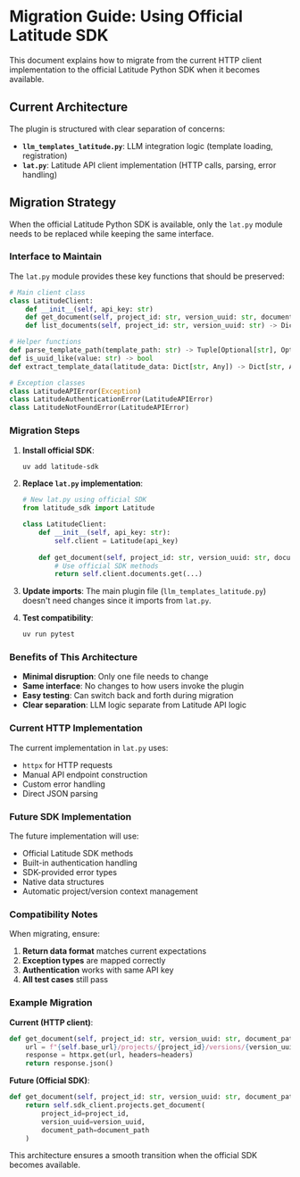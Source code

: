# Migration Guide: Using Official Latitude SDK

This document explains how to migrate from the current HTTP client implementation to the official Latitude Python SDK when it becomes available.

## Current Architecture

The plugin is structured with clear separation of concerns:

- **`llm_templates_latitude.py`**: LLM integration logic (template loading, registration)
- **`lat.py`**: Latitude API client implementation (HTTP calls, parsing, error handling)

## Migration Strategy

When the official Latitude Python SDK is available, only the `lat.py` module needs to be replaced while keeping the same interface.

### Interface to Maintain

The `lat.py` module provides these key functions that should be preserved:

```python
# Main client class
class LatitudeClient:
    def __init__(self, api_key: str)
    def get_document(self, project_id: str, version_uuid: str, document_path: str) -> Dict[str, Any]
    def list_documents(self, project_id: str, version_uuid: str) -> Dict[str, Any]

# Helper functions
def parse_template_path(template_path: str) -> Tuple[Optional[str], Optional[str], str]
def is_uuid_like(value: str) -> bool
def extract_template_data(latitude_data: Dict[str, Any]) -> Dict[str, Any]

# Exception classes
class LatitudeAPIError(Exception)
class LatitudeAuthenticationError(LatitudeAPIError)
class LatitudeNotFoundError(LatitudeAPIError)
```

### Migration Steps

1. **Install official SDK**:
   ```bash
   uv add latitude-sdk
   ```

2. **Replace `lat.py` implementation**:
   ```python
   # New lat.py using official SDK
   from latitude_sdk import Latitude
   
   class LatitudeClient:
       def __init__(self, api_key: str):
           self.client = Latitude(api_key)
       
       def get_document(self, project_id: str, version_uuid: str, document_path: str):
           # Use official SDK methods
           return self.client.documents.get(...)
   ```

3. **Update imports**:
   The main plugin file (`llm_templates_latitude.py`) doesn't need changes since it imports from `lat.py`.

4. **Test compatibility**:
   ```bash
   uv run pytest
   ```

### Benefits of This Architecture

- **Minimal disruption**: Only one file needs to change
- **Same interface**: No changes to how users invoke the plugin
- **Easy testing**: Can switch back and forth during migration
- **Clear separation**: LLM logic separate from Latitude API logic

### Current HTTP Implementation

The current implementation in `lat.py` uses:
- `httpx` for HTTP requests
- Manual API endpoint construction
- Custom error handling
- Direct JSON parsing

### Future SDK Implementation

The future implementation will use:
- Official Latitude SDK methods
- Built-in authentication handling
- SDK-provided error types
- Native data structures
- Automatic project/version context management

### Compatibility Notes

When migrating, ensure:
1. **Return data format** matches current expectations
2. **Exception types** are mapped correctly
3. **Authentication** works with same API key
4. **All test cases** still pass

### Example Migration

**Current (HTTP client)**:
```python
def get_document(self, project_id: str, version_uuid: str, document_path: str):
    url = f"{self.base_url}/projects/{project_id}/versions/{version_uuid}/documents/{document_path}"
    response = httpx.get(url, headers=headers)
    return response.json()
```

**Future (Official SDK)**:
```python
def get_document(self, project_id: str, version_uuid: str, document_path: str):
    return self.sdk_client.projects.get_document(
        project_id=project_id,
        version_uuid=version_uuid, 
        document_path=document_path
    )
```

This architecture ensures a smooth transition when the official SDK becomes available.